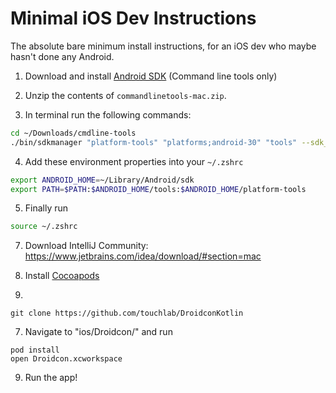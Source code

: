 # Minimal iOS Dev Instructions

The absolute bare minimum install instructions, for an iOS dev who maybe hasn't done any Android.

1. Download and install [Android SDK](https://developer.android.com/studio#downloads) (Command line tools only)

2. Unzip the contents of `commandlinetools-mac.zip`.

3. In terminal run the following commands:
```zsh
cd ~/Downloads/cmdline-tools
./bin/sdkmanager "platform-tools" "platforms;android-30" "tools" --sdk_root="$HOME/Library/Android/sdk"
```

4. Add these environment properties into your `~/.zshrc`
```zsh
export ANDROID_HOME=~/Library/Android/sdk
export PATH=$PATH:$ANDROID_HOME/tools:$ANDROID_HOME/platform-tools
```

5. Finally run
```zsh
source ~/.zshrc
```

7. Download IntelliJ Community: https://www.jetbrains.com/idea/download/#section=mac

8. Install [Cocoapods](https://cocoapods.org/)

6.
```
git clone https://github.com/touchlab/DroidconKotlin
```

7. Navigate to "ios/Droidcon/" and run
```
pod install
open Droidcon.xcworkspace
```

9. Run the app!
